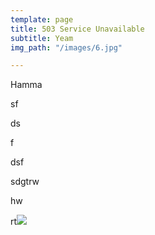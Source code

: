 ```yaml
---
template: page
title: 503 Service Unavailable
subtitle: Yeam
img_path: "/images/6.jpg"

---
```

Hamma

sf

ds

f

dsf

sdgtrw

hw

rt![](/images/logo.svg)